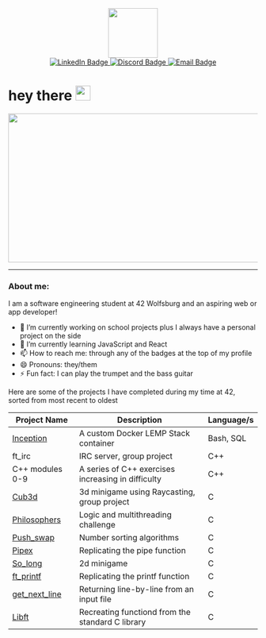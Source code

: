 <!--
**jasperbobasper/jasperbobasper** is a ✨ _special_ ✨ repository because its `README.md` (this file) appears on your GitHub profile.

Here are some ideas to get you started:

- 🔭 I’m currently working on ...
- 🌱 I’m currently learning ...
- 👯 I’m looking to collaborate on ...
- 🤔 I’m looking for help with ...
- 💬 Ask me about ...
- 📫 How to reach me: ...
- 😄 Pronouns: ...
- ⚡ Fun fact: ...
-->

<div id="header" align="center">
  <img src="https://media.giphy.com/media/3o6fIZccObf5LrK7UQ/giphy.gif" width="100"/>
  <div id="badges">
  <a href="https://www.linkedin.com/in/jasper-pfannkuchen" target="_blank">
    <img src="https://img.shields.io/badge/LinkedIn-blue?style=for-the-badge&logo=linkedin&logoColor=white" alt="LinkedIn Badge"/>
  </a>
  <a href="https://discordapp.com/users/416943663227076618" target="_blank">
    <img src="https://img.shields.io/badge/Discord-blueviolet?logo=Discord&logoColor=white&style=for-the-badge" alt="Discord Badge"/>
  </a>
  <a href="mailto: jaspfannkuchen@gmail.com">
    <img src="https://img.shields.io/badge/EMail-red?logo=Gmail&logoColor=white&style=for-the-badge" alt="Email Badge"/>
  </a>
</div>
</div>
<h1>
  hey there
  <img src="https://media.giphy.com/media/1BgsIepcDbmim0ihCZ/giphy.gif" width="30px"/>
</h1>
<div align="center">
  <img src="https://media.giphy.com/media/X4siH54rWRmfovt3wr/giphy.gif" width="600" height="300"/>
</div>

---

### About me: 

I am a software engineering student at 42 Wolfsburg and an aspiring web or app developer! 

- 🔭 I’m currently working on school projects plus I always have a personal project on the side
- 🌱 I’m currently learning JavaScript and React
- 📫 How to reach me: through any of the badges at the top of my profile
- 😄 Pronouns: they/them
- ⚡ Fun fact: I can play the trumpet and the bass guitar

Here are some of the projects I have completed during my time at 42, sorted from most recent to oldest

| Project Name      | Description                                           | Language/s         |
|-------------------|-------------------------------------------------------|------------------  |
| <a href="https://github.com/jasperbobasper/inception">Inception</a>         | A custom Docker LEMP Stack container                  | Bash, SQL          |
| ft_irc            | IRC server, group project                             | C++                | 
| C++ modules 0-9   | A series of C++ exercises increasing in difficulty    | C++                | 
| <a href="https://github.com/jasperbobasper/Cub3d">Cub3d</a>              | 3d minigame using Raycasting, group project           | C                  |
| <a href="https://github.com/jasperbobasper/Philosophers">Philosophers</a>       | Logic and multithreading challenge                    | C                  |
| <a href="https://github.com/jasperbobasper/Push_swap">Push_swap</a>          | Number sorting algorithms                             | C                  |
| <a href="https://github.com/jasperbobasper/Pipex ">Pipex</a>              | Replicating the pipe function                         | C                  | 
| <a href="https://github.com/jasperbobasper/So_long">So_long</a>            | 2d minigame                                           | C                  |
| <a href="https://github.com/jasperbobasper/ft_printf">ft_printf</a>          | Replicating the printf function                       | C                  |
| <a href="https://github.com/jasperbobasper/get_next_line ">get_next_line</a>      | Returning line-by-line from an input file             | C                  |
| <a href="https://github.com/jasperbobasper/libft">Libft</a>              | Recreating functiond from the standard C library      | C                  |

